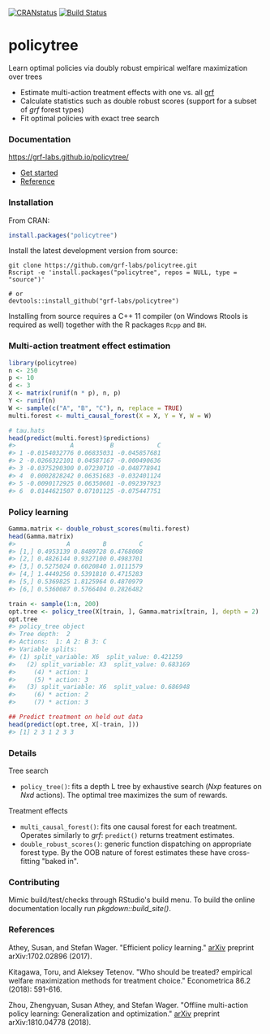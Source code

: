 [![CRANstatus](https://www.r-pkg.org/badges/version/policytree)](https://cran.r-project.org/package=policytree)
[![Build Status](https://travis-ci.com/grf-labs/policytree.svg?branch=master)](https://travis-ci.com/grf-labs/policytree)

# policytree

Learn optimal policies via doubly robust empirical welfare maximization over trees

* Estimate multi-action treatment effects with one vs. all [grf](https://github.com/grf-labs/grf)
* Calculate statistics such as double robust scores (support for a subset of _grf_ forest types)
* Fit optimal policies with exact tree search

### Documentation
https://grf-labs.github.io/policytree/
* [Get started](https://grf-labs.github.io/policytree/articles/policytree.html)
* [Reference](https://grf-labs.github.io/policytree/reference/index.html)

### Installation

From CRAN:

```R
install.packages("policytree")
```

Install the latest development version from source:

```
git clone https://github.com/grf-labs/policytree.git
Rscript -e 'install.packages("policytree", repos = NULL, type = "source")'

# or
devtools::install_github("grf-labs/policytree")
```

Installing from source requires a C++ 11 compiler (on Windows Rtools is required as well) together with the R packages
`Rcpp` and `BH`.

### Multi-action treatment effect estimation
```r
library(policytree)
n <- 250
p <- 10
d <- 3
X <- matrix(runif(n * p), n, p)
Y <- runif(n)
W <- sample(c("A", "B", "C"), n, replace = TRUE)
multi.forest <- multi_causal_forest(X = X, Y = Y, W = W)

# tau.hats
head(predict(multi.forest)$predictions)
#>               A          B            C
#> 1 -0.0154032776 0.06835031 -0.045857681
#> 2 -0.0266322101 0.04587167 -0.000490636
#> 3 -0.0375290300 0.07230710 -0.048778941
#> 4  0.0002828242 0.06351683 -0.032401124
#> 5 -0.0090172925 0.06350601 -0.092397923
#> 6  0.0144621507 0.07101125 -0.075447751
```

### Policy learning
```r
Gamma.matrix <- double_robust_scores(multi.forest)
head(Gamma.matrix)
#>              A         B         C
#> [1,] 0.4953139 0.8489728 0.4768008
#> [2,] 0.4826144 0.9327100 0.4983701
#> [3,] 0.5275024 0.6020840 1.0111579
#> [4,] 1.4449256 0.5391810 0.4715283
#> [5,] 0.5369825 1.8125964 0.4870979
#> [6,] 0.5360087 0.5766404 0.2826482

train <- sample(1:n, 200)
opt.tree <- policy_tree(X[train, ], Gamma.matrix[train, ], depth = 2)
opt.tree
#> policy_tree object
#> Tree depth:  2
#> Actions:  1: A 2: B 3: C
#> Variable splits:
#> (1) split_variable: X6  split_value: 0.421259
#>   (2) split_variable: X3  split_value: 0.683169
#>     (4) * action: 1
#>     (5) * action: 3
#>   (3) split_variable: X6  split_value: 0.686948
#>     (6) * action: 2
#>     (7) * action: 3

## Predict treatment on held out data
head(predict(opt.tree, X[-train, ]))
#> [1] 2 3 1 2 3 3
```

### Details
Tree search
* `policy_tree()`: fits a depth L tree by exhaustive search (_Nxp_ features on _Nxd_ actions). The optimal tree maximizes the sum of rewards.

Treatment effects
* `multi_causal_forest()`: fits one causal forest for each treatment. Operates similarly to _grf_: `predict()` returns treatment estimates.
* `double_robust_scores()`: generic function dispatching on appropriate forest type. By the OOB nature of forest estimates these have cross-fitting "baked in".

### Contributing

Mimic build/test/checks through RStudio's build menu. To build the online documentation locally run _pkgdown::build_site()_.

### References

Athey, Susan, and Stefan Wager. "Efficient policy learning." [arXiv](https://arxiv.org/abs/1702.02896) preprint arXiv:1702.02896 (2017).

Kitagawa, Toru, and Aleksey Tetenov. "Who should be treated? empirical welfare maximization methods for treatment choice." Econometrica 86.2 (2018): 591-616.

Zhou, Zhengyuan, Susan Athey, and Stefan Wager. "Offline multi-action policy learning: Generalization and optimization." [arXiv](https://arxiv.org/abs/1810.04778) preprint arXiv:1810.04778 (2018).
